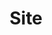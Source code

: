 ---
title: Site
summary: Settings for the schematize module in the site configuration
weight: 2
Platen:
  menu:
    collapse_section: true
---